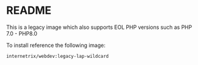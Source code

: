 # README

This is a legacy image which also supports EOL PHP versions such as PHP 7.0 - PHP8.0

To install reference the following image:

````
internetrix/webdev:legacy-lap-wildcard
